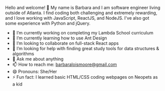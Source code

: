 Hello and welcome! 👋 My name is Barbara and I am software engineer living outside of Atlanta. I find coding both challenging and extremely rewarding, and I love working with JavaScript, ReactJS, and NodeJS. I've also got some experience with Python and jQuery.

- 🔭 I’m currently working on completing my Lambda School curriculum
- 🌱 I’m currently learning how to use Ant Design
- 👯 I’m looking to collaborate on full-stack React apps
- 🤔 I’m looking for help with finding great study tools for data structures & algorithms
- 💬 Ask me about anything
- 📫 How to reach me: barbaraloismoore@gmail.com
- 😄 Pronouns: She/Her
- ⚡ Fun fact: I learned basic HTML/CSS coding webpages on Neopets as a kid
